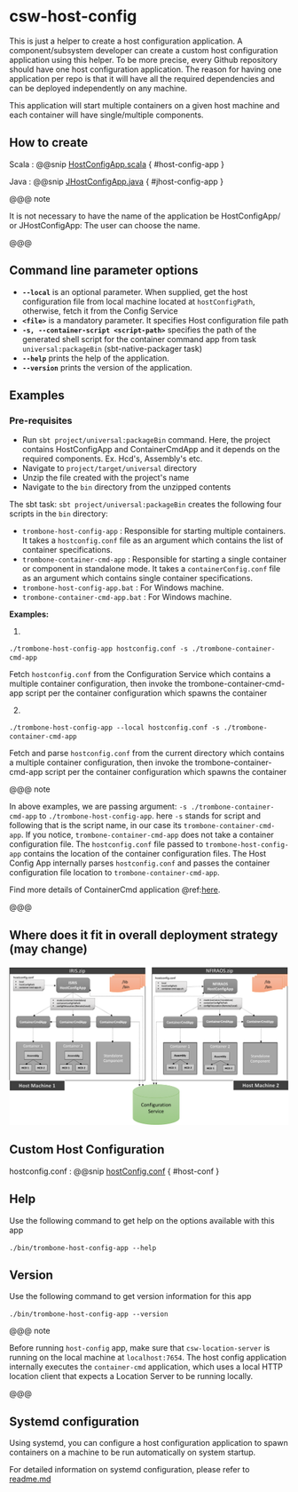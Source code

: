 # csw-host-config

This is just a helper to create a host configuration application.
A component/subsystem developer can create a custom host configuration application using this helper.
To be more precise, every Github repository should have one host configuration application.
The reason for having one application per repo is that it will have all the required dependencies and can be deployed independently on any machine.

This application will start multiple containers on a given host machine and each container will have single/multiple components.

## How to create

Scala
:   @@snip [HostConfigApp.scala](../../../../examples/src/main/scala/example/framework/HostConfigApp.scala) { #host-config-app }

Java
:   @@snip [JHostConfigApp.java](../../../../examples/src/main/java/example/framework/JHostConfigApp.java) { #jhost-config-app }

@@@ note

It is not necessary to have the name of the application be HostConfigApp/ or JHostConfigApp: The user can choose the name.

@@@

## Command line parameter options

* **`--local`** is an optional parameter. When supplied, get the host configuration file from local machine located at `hostConfigPath`, otherwise, fetch it from the Config Service
* **`<file>`** is a mandatory parameter. It specifies Host configuration file path
* **`-s, --container-script <script-path>`** specifies the path of the generated shell script for the container command app from task `universal:packageBin` (sbt-native-packager task)
* **`--help`** prints the help of the application.
* **`--version`** prints the version of the application.

## Examples

### Pre-requisites

* Run `sbt project/universal:packageBin` command. Here, the project contains HostConfigApp and ContainerCmdApp and it depends on the required components. Ex. Hcd's, Assembly's etc.
* Navigate to `project/target/universal` directory
* Unzip the file created with the project's name
* Navigate to the `bin` directory from the unzipped contents

The sbt task: `sbt project/universal:packageBin` creates the following four scripts in the `bin` directory:
 
* `trombone-host-config-app` : Responsible for starting multiple containers. It takes a `hostconfig.conf` file as an argument which contains the list of container specifications.
* `trombone-container-cmd-app` : Responsible for starting a single container or component in standalone mode. It takes a `containerConfig.conf` file as an argument which contains single container specifications.
* `trombone-host-config-app.bat` : For Windows machine.
* `trombone-container-cmd-app.bat` : For Windows machine.

**Examples:**

1. 
```
./trombone-host-config-app hostconfig.conf -s ./trombone-container-cmd-app
```  
Fetch `hostconfig.conf` from the Configuration Service which contains a multiple container configuration, 
then invoke the trombone-container-cmd-app script per the container configuration which spawns the container

2. 
```
./trombone-host-config-app --local hostconfig.conf -s ./trombone-container-cmd-app
```  
Fetch and parse `hostconfig.conf` from the current directory which contains a multiple container configuration, 
then invoke the trombone-container-cmd-app script per the container configuration which spawns the container
 

@@@ note

In above examples, we are passing argument: `-s ./trombone-container-cmd-app` to `./trombone-host-config-app`. here `-s` stands for script and following that is the script name, in our case its `trombone-container-cmd-app`.
If you notice, `trombone-container-cmd-app` does not take a container configuration file.
The `hostconfig.conf` file passed to `trombone-host-config-app` contains the location of the container configuration files. The Host Config App internally parses `hostconfig.conf` and passes the container configuration file
location to `trombone-container-cmd-app`.

Find more details of ContainerCmd application @ref:[here](../framework/deploying-components.md).

@@@

 
## Where does it fit in overall deployment strategy (may change)

![TMT_Deployment_Strategy](../images/hostconfig/tmt-deployment.png)
 
## Custom Host Configuration

hostconfig.conf
:   @@snip [hostConfig.conf](../../../../examples/src/main/resources/hostConfig.conf) { #host-conf }

## Help
Use the following command to get help on the options available with this app
  
`./bin/trombone-host-config-app --help`

## Version
Use the following command to get version information for this app
  
`./bin/trombone-host-config-app --version`

@@@ note

Before running `host-config` app, make sure that `csw-location-server` is running on the local machine at `localhost:7654`.
The host config application internally executes the `container-cmd` application, which uses a local HTTP location client that expects a Location Server to be running locally.

@@@



## Systemd configuration

Using systemd, you can configure a host configuration application to spawn containers on a machine to be run automatically on system startup.

For detailed information on systemd configuration, please refer to [readme.md]($github.base_url$/tools/systemd/readme.md) 
